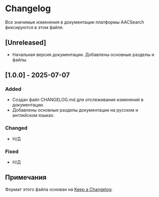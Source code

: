 # Changelog

Все значимые изменения в документации платформы AACSearch фиксируются в этом файле.

## [Unreleased]

- Начальная версия документации. Добавлены основные разделы и файлы.

## [1.0.0] - 2025-07-07

### Added

- Создан файл CHANGELOG.md для отслеживания изменений в документации.
- Добавлены основные разделы документации на русском и английском языках.

### Changed

- Н/Д

### Fixed

- Н/Д

## Примечания

Формат этого файла основан на [Keep a Changelog](https://keepachangelog.com/en/1.0.0/).
